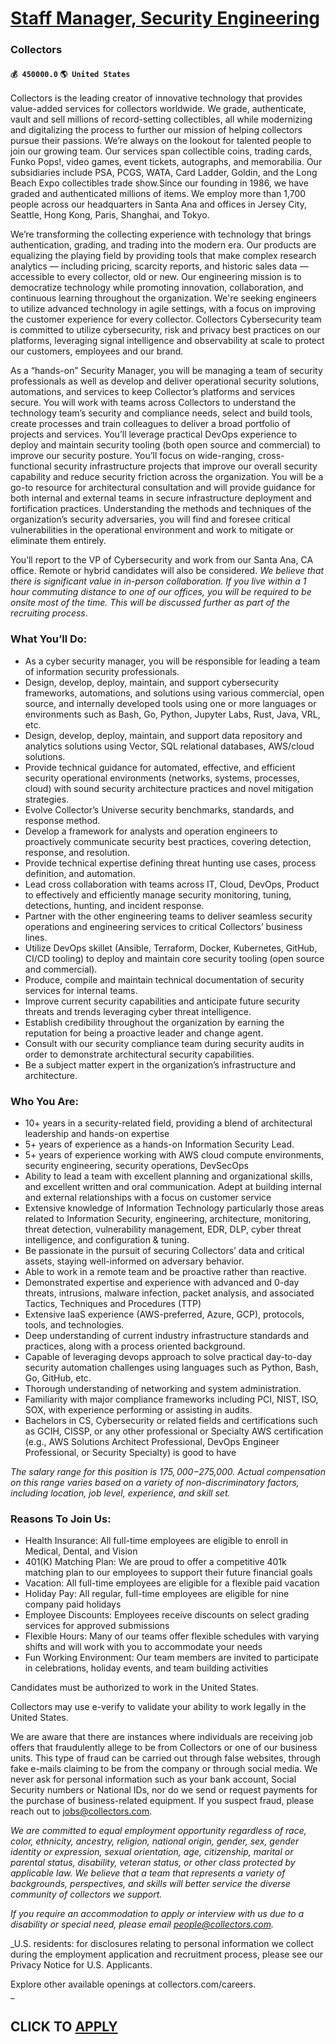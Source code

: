 # [Staff Manager, Security Engineering](https://www.remotewlb.com/apply/staff-manager-security-engineering-75745)  
### Collectors  
#### `💰 450000.0` `🌎 United States`  

Collectors is the leading creator of innovative technology that provides value-added services for collectors worldwide. We grade, authenticate, vault and sell millions of record-setting collectibles, all while modernizing and digitalizing the process to further our mission of helping collectors pursue their passions. We’re always on the lookout for talented people to join our growing team. Our services span collectible coins, trading cards, Funko Pops!, video games, event tickets, autographs, and memorabilia. Our subsidiaries include PSA, PCGS, WATA, Card Ladder, Goldin, and the Long Beach Expo collectibles trade show.Since our founding in 1986, we have graded and authenticated millions of items. We employ more than 1,700 people across our headquarters in Santa Ana and offices in Jersey City, Seattle, Hong Kong, Paris, Shanghai, and Tokyo.

We’re transforming the collecting experience with technology that brings authentication, grading, and trading into the modern era. Our products are equalizing the playing field by providing tools that make complex research analytics — including pricing, scarcity reports, and historic sales data — accessible to every collector, old or new. Our engineering mission is to democratize technology while promoting innovation, collaboration, and continuous learning throughout the organization. We're seeking engineers to utilize advanced technology in agile settings, with a focus on improving the customer experience for every collector. Collectors Cybersecurity team is committed to utilize cybersecurity, risk and privacy best practices on our platforms, leveraging signal intelligence and observability at scale to protect our customers, employees and our brand.

As a “hands-on” Security Manager, you will be managing a team of security professionals as well as develop and deliver operational security solutions, automations, and services to keep Collector’s platforms and services secure. You will work with teams across Collectors to understand the technology team’s security and compliance needs, select and build tools, create processes and train colleagues to deliver a broad portfolio of projects and services. You’ll leverage practical DevOps experience to deploy and maintain security tooling (both open source and commercial) to improve our security posture. You’ll focus on wide-ranging, cross-functional security infrastructure projects that improve our overall security capability and reduce security friction across the organization. You will be a go-to resource for architectural consultation and will provide guidance for both internal and external teams in secure infrastructure deployment and fortification practices. Understanding the methods
and techniques of the organization’s security adversaries, you will find and foresee critical vulnerabilities in the operational environment and work to mitigate or eliminate them entirely.

You’ll report to the VP of Cybersecurity and work from our Santa Ana, CA office. Remote or hybrid candidates will also be considered. _We believe that there is significant value in in-person collaboration. If you live within a 1 hour commuting distance to one of our offices, you will be required to be onsite most of the time. This will be discussed further as part of the recruiting process_.

### What You’ll Do:

  * As a cyber security manager, you will be responsible for leading a team of information security professionals.
  * Design, develop, deploy, maintain, and support cybersecurity frameworks, automations, and solutions using various commercial, open source, and internally developed tools using one or more languages or environments such as Bash, Go, Python, Jupyter Labs, Rust, Java, VRL, etc.
  * Design, develop, deploy, maintain, and support data repository and analytics solutions using Vector, SQL relational databases, AWS/cloud solutions.
  * Provide technical guidance for automated, effective, and efficient security operational environments (networks, systems, processes, cloud) with sound security architecture practices and novel mitigation strategies.
  * Evolve Collector’s Universe security benchmarks, standards, and response method.
  * Develop a framework for analysts and operation engineers to proactively communicate security best practices, covering detection, response, and resolution.
  * Provide technical expertise defining threat hunting use cases, process definition, and automation. 
  * Lead cross collaboration with teams across IT, Cloud, DevOps, Product to effectively and efficiently manage security monitoring, tuning, detections, hunting, and incident response.
  * Partner with the other engineering teams to deliver seamless security operations and engineering services to critical Collectors’ business lines.
  * Utilize DevOps skillet (Ansible, Terraform, Docker, Kubernetes, GitHub, CI/CD tooling) to deploy and maintain core security tooling (open source and commercial).
  * Produce, compile and maintain technical documentation of security services for internal teams.
  * Improve current security capabilities and anticipate future security threats and trends leveraging cyber threat intelligence.
  * Establish credibility throughout the organization by earning the reputation for being a proactive leader and change agent.
  * Consult with our security compliance team during security audits in order to demonstrate architectural security capabilities.
  * Be a subject matter expert in the organization’s infrastructure and architecture.

### Who You Are:

  * 10+ years in a security-related field, providing a blend of architectural leadership and hands-on expertise
  * 5+ years of experience as a hands-on Information Security Lead.
  * 5+ years of experience working with AWS cloud compute environments, security engineering, security operations, DevSecOps
  * Ability to lead a team with excellent planning and organizational skills, and excellent written and oral communication. Adept at building internal and external relationships with a focus on customer service
  * Extensive knowledge of Information Technology particularly those areas related to Information Security, engineering, architecture, monitoring, threat detection, vulnerability management, EDR, DLP, cyber threat intelligence, and configuration & tuning.
  * Be passionate in the pursuit of securing Collectors’ data and critical assets, staying well-informed on adversary behavior. 
  * Able to work in a remote team and be proactive rather than reactive.
  * Demonstrated expertise and experience with advanced and 0-day threats, intrusions, malware infection, packet analysis, and associated Tactics, Techniques and Procedures (TTP)
  * Extensive IaaS experience (AWS-preferred, Azure, GCP), protocols, tools, and technologies. 
  * Deep understanding of current industry infrastructure standards and practices, along with a process oriented background.
  * Capable of leveraging devops approach to solve practical day-to-day security automation challenges using languages such as Python, Bash, Go, GitHub, etc.
  * Thorough understanding of networking and system administration.
  * Familiarity with major compliance frameworks including PCI, NIST, ISO, SOX, with experience performing or assisting in audits.
  * Bachelors in CS, Cybersecurity or related fields and certifications such as GCIH, CISSP, or any other professional or Specialty AWS certification (e.g., AWS Solutions Architect Professional, DevOps Engineer Professional, or Security Specialty) is good to have

 _The salary range for this position is $175,000-$275,000. Actual compensation on this range varies based on a variety of non-discriminatory factors, including location, job level, experience, and skill set._

### Reasons To Join Us:

  * Health Insurance: All full-time employees are eligible to enroll in Medical, Dental, and Vision 
  * 401(K) Matching Plan: We are proud to offer a competitive 401k matching plan to our employees to support their future financial goals 
  * Vacation: All full-time employees are eligible for a flexible paid vacation 
  * Holiday Pay: All regular, full-time employees are eligible for nine company paid holidays 
  * Employee Discounts: Employees receive discounts on select grading services for approved submissions 
  * Flexible Hours: Many of our teams offer flexible schedules with varying shifts and will work with you to accommodate your needs 
  * Fun Working Environment: Our team members are invited to participate in celebrations, holiday events, and team building activities

Candidates must be authorized to work in the United States.

Collectors may use e-verify to validate your ability to work legally in the United States.

We are aware that there are instances where individuals are receiving job offers that fraudulently allege to be from Collectors or one of our business units. This type of fraud can be carried out through false websites, through fake e-mails claiming to be from the company or through social media. We never ask for personal information such as your bank account, Social Security numbers or National IDs, nor do we send or request payments for the purchase of business-related equipment. If you suspect fraud, please reach out to jobs@collectors.com.

 _We are committed to equal employment opportunity regardless of race, color, ethnicity, ancestry, religion, national origin, gender, sex, gender identity or expression, sexual orientation, age, citizenship, marital or parental status, disability, veteran status, or other class protected by applicable law. We believe that a team that represents a variety of backgrounds, perspectives, and skills will better service the diverse community of collectors we support._

 _If you require an accommodation to apply or interview with us due to a disability or special need, please email people@collectors.com._

 _U.S. residents: for disclosures relating to personal information we collect during the employment application and recruitment process, please see our Privacy Notice for U.S. Applicants.  
  
Explore other available openings at collectors.com/careers.  
_

  
## CLICK TO [APPLY](https://www.remotewlb.com/apply/staff-manager-security-engineering-75745)

